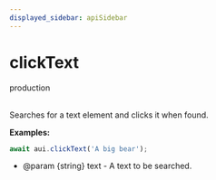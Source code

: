 ```yaml
---
displayed_sidebar: apiSidebar
---
```

# clickText
<span class="theme-doc-version-badge badge badge--secondary">production</span><br/><br/>

Searches for a text element and clicks it when found.

**Examples:** 
```typescript
await aui.clickText('A big bear');
```

   * @param \{string} text - A text to be searched.
